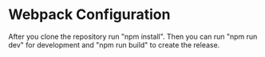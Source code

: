 # Webpack Configuration

After you clone the repository run "npm install".
Then you can run "npm run dev" for development and "npm run build" to create the release.

